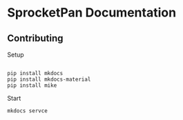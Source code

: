 # SprocketPan Documentation

## Contributing

Setup

```shell

pip install mkdocs
pip install mkdocs-material
pip install mike
```

Start

```Shell
mkdocs servce
```
